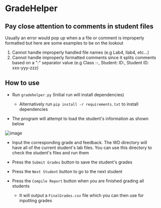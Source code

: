 # GradeHelper

## Pay close attention to comments in student files
Usually an error would pop up when a a file or comment is improperly formatted but here are some examples to be on the lookout

1. Cannot handle improperly handled file names (e.g Lab4, llab4, etc...)
1. Cannot handle improperly formatted comments since it splits comments based on a ":" separator value (e.g Class :-, Student: ID:, Student ID: xxx-yyy-zzz)


## How to use

- Run `gradehelper.py` (Initial run will install dependencies)
  - Alternatively run `pip install -r requirements.txt` to install dependencies 

- The program will attempt to load the student's information as shown below

![image](https://user-images.githubusercontent.com/41768142/142752784-93b7fd9a-bb5f-4476-8e38-2341bcb29aaa.png)

- Input the corresponding grade and feedback. The WD directory will have all of the current student's lab files. You can use this directory to check the student's files and run them 

- Press the `Submit Grades` button to save the student's grades
- Press the `Next Student` button to go to the next student 
- Press the `Compile Report` button when you are finished grading all students
  - It will output a `FinalGrades.csv` file which you can then use for inputting grades 


